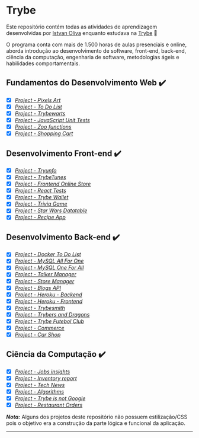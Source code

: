 # Trybe

Este repositório contém todas as atividades de aprendizagem desenvolvidas por [Istvan Oliva](https://github.com/Istvanoliva) enquanto estudava na [Trybe](https://www.betrybe.com/) :rocket:

O programa conta com mais de 1.500 horas de aulas presenciais e online, aborda introdução ao desenvolvimento de software, front-end, back-end, ciência da computação, engenharia de software, metodologias ágeis e habilidades comportamentais.

## Fundamentos do Desenvolvimento Web :heavy_check_mark:

- [x] _[Project - Pixels Art](https://github.com/istvanoliva/pixels-art)_
- [x] _[Project - To Do List](https://github.com/istvanoliva/todo-list)_
- [x] _[Project - Trybewarts](https://github.com/istvanoliva/trybewarts)_
- [x] _[Project - JavaScript Unit Tests](https://github.com/istvanoliva/unit-tests)_
- [x] _[Project - Zoo functions](https://github.com/istvanoliva/zoo-functions)_
- [x] _[Project - Shopping Cart](https://github.com/istvanoliva/shopping-cart)_

## Desenvolvimento Front-end :heavy_check_mark:

- [x] _[Project - Tryunfo](https://github.com/istvanoliva/tryunfo)_
- [x] _[Project - TrybeTunes](https://github.com/istvanoliva/trybetunes)_
- [x] _[Project - Frontend Online Store](https://github.com/istvanoliva/online-store-frontend)_
- [x] _[Project - React Tests](https://github.com/istvanoliva/react-testing-RTL)_
- [x] _[Project - Trybe Wallet](https://github.com/istvanoliva/trybewallet)_
- [x] _[Project - Trivia Game](https://github.com/istvanoliva/trivia-game)_
- [x] _[Project - Star Wars Datatable](https://github.com/istvanoliva/starwars-planets-search)_
- [x] _[Project - Recipe App](https://github.com/istvanoliva/recipes-app)_

## Desenvolvimento Back-end :heavy_check_mark:

- [x] _[Project - Docker To Do List](https://github.com/istvanoliva/docker-todo-list)_
- [x] _[Project - MySQL All For One](https://github.com/istvanoliva/mysql-all-for-one)_
- [x] _[Project - MySQL One For All](https://github.com/istvanoliva/mysql-one-for-all)_
- [x] _[Project - Talker Manager](https://github.com/istvanoliva/talker-manager)_
- [x] _[Project - Store Manager](https://github.com/istvanoliva/store-manager)_
- [x] _[Project - Blogs API](https://github.com/istvanoliva/blogs-api)_
- [x] _[Project - Heroku - Backend](https://github.com/istvanoliva/heroku-deploy-back-end-app)_
- [x] _[Project - Heroku - Frontend](https://github.com/istvanoliva/heroku-deploy-front-end-app)_
- [x] _[Project - Trybesmith](https://github.com/istvanoliva/trybesmith)_
- [x] _[Project - Trybers and Dragons](https://github.com/istvanoliva/trybe-and-dragons)_
- [x] _[Project - Trybe Futebol Club](https://github.com/istvanoliva/TFC)_
- [x] _[Project - Commerce](https://github.com/istvanoliva/mongoDB-queries)_
- [x] _[Project - Car Shop](https://github.com/istvanoliva/car-shop)_

## Ciência da Computação :heavy_check_mark:
 
- [x] _[Project - Jobs insights](https://github.com/Istvanoliva/jobs-insights)_
- [x] _[Project - Inventory report](https://github.com/Istvanoliva/inventory-report)_
- [x] _[Project - Tech News](https://github.com/Istvanoliva/tech-news)_
- [x] _[Project - Algorithms](https://github.com/Istvanoliva/algorithms)_
- [x] _[Project - Trybe is not Google](https://github.com/Istvanoliva/ting)_
- [x] _[Project - Restaurant Orders](https://github.com/Istvanoliva/restaurant-orders-py)_

_**Nota:**_ Alguns dos projetos deste repositório não possuem estilização/CSS pois o objetivo era a construção da parte lógica e funcional da aplicação.

---
